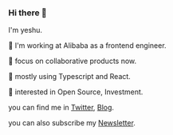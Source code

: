 ### Hi there 👋

<!--
**xdlrt/xdlrt** is a ✨ _special_ ✨ repository because its `README.md` (this file) appears on your GitHub profile.

Here are some ideas to get you started:

- 🔭 I’m currently working on ...
- 🌱 I’m currently learning ...
- 👯 I’m looking to collaborate on ...
- 🤔 I’m looking for help with ...
- 💬 Ask me about ...
- 📫 How to reach me: ...
- 😄 Pronouns: ...
- ⚡ Fun fact: ...
-->
I'm yeshu.

:star2: I'm working at Alibaba as a frontend engineer.

:sunrise: focus on collaborative products now.

🌱 mostly using Typescript and React.

🔭 interested in Open Source, Investment.

you can find me in [Twitter](https://twitter.com/yeshu_in_future), [Blog](https://yeshu.cloud).

you can also subscribe my [Newsletter](https://xiaoshu.zhubai.love).
